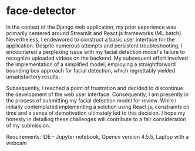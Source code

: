 # face-detector

In the context of the Django web application, my prior experience was primarily centered around Streamlit and React.js frameworks (ML batch). Nevertheless, I endeavored to construct a basic user interface for the application. Despite numerous attempts and persistent troubleshooting, I encountered a perplexing issue with my facial detection model's failure to recognize uploaded videos on the backend. My subsequent effort involved the implementation of a simplified model, employing a straightforward bounding box approach for facial detection, which regrettably yielded unsatisfactory results.

Subsequently, I reached a point of frustration and decided to discontinue the development of the web user interface. Consequently, I am presently in the process of submitting my facial detection model for review. While I initially contemplated implementing a solution using React.js, constraints on time and a sense of demotivation ultimately led to this decision. I hope my honesty in detailing these challenges will contribute to a fair consideration of my submission.

Requirements: IDE - Jupyter notebook, Opencv version 4.5.5, Laptop with a webcam
